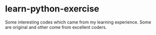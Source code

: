 # learn-python-exercise
Some interesting codes which came from my learning experience. Some are original and other come from excellent coders.
